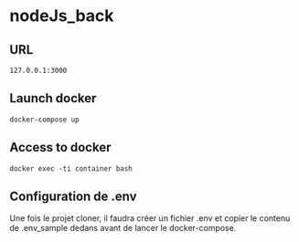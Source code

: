 # nodeJs_back
## URL
```
127.0.0.1:3000
```

## Launch docker
```
docker-compose up
```

## Access to docker
```
docker exec -ti container bash
```

## Configuration de .env

Une fois le projet cloner, il faudra créer un fichier .env et copier le contenu de .env_sample dedans avant de lancer le docker-compose.
